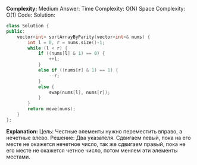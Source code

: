 **Complexity:** Medium
Answer:
	Time Complexity: O(N)
	Space Complexity: O(1)
Code:
Solution:
```cpp
class Solution {
public:
	vector<int> sortArrayByParity(vector<int>& nums) {
		int l = 0, r = nums.size()-1;
		while (l < r) {
			if ((nums[l] & 1) == 0) {
				++l;
			}
			else if ((nums[r] & 1) == 1) {
				--r;
			}
			else {
				swap(nums[l], nums[r]);
			}
		}
		return move(nums);
	}
};
```
**Explanation:**
	Цель: Честные элементы нужно переместить вправо, а нечетные влево.
	Решение: Два указателя. Сдвигаем левый, пока на его месте не окажется нечетное число, так же сдвигаем правый, пока не его месте не окажется четное число, потом меняем эти элементы местами.